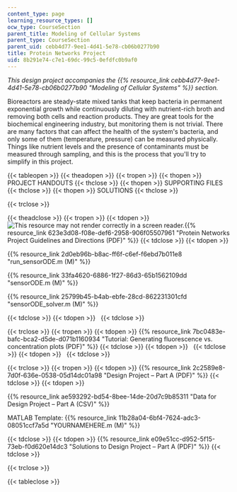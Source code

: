 ```yaml
---
content_type: page
learning_resource_types: []
ocw_type: CourseSection
parent_title: Modeling of Cellular Systems
parent_type: CourseSection
parent_uid: cebb4d77-9ee1-4d41-5e78-cb06b0277b90
title: Protein Networks Project
uid: 8b291e74-c7e1-69dc-99c5-0efdfc0b9af0
---
```


_This design project accompanies the {{% resource_link cebb4d77-9ee1-4d41-5e78-cb06b0277b90 "Modeling of Cellular Systems" %}} section._

Bioreactors are steady-state mixed tanks that keep bacteria in permanent exponential growth while continuously diluting with nutrient-rich broth and removing both cells and reaction products. They are great tools for the biochemical engineering industry, but monitoring them is not trivial. There are many factors that can affect the health of the system's bacteria, and only some of them (temperature, pressure) can be measured physically. Things like nutrient levels and the presence of contaminants must be measured through sampling, and this is the process that you'll try to simplify in this project.

{{< tableopen >}}
{{< theadopen >}}
{{< tropen >}}
{{< thopen >}}
PROJECT HANDOUTS
{{< thclose >}}
{{< thopen >}}
SUPPORTING FILES
{{< thclose >}}
{{< thopen >}}
SOLUTIONS
{{< thclose >}}

{{< trclose >}}

{{< theadclose >}}
{{< tropen >}}
{{< tdopen >}}
![This resource may not render correctly in a screen reader.](/images/inacessible.gif){{% resource_link 623e3d08-f08e-def6-2958-906f05507961 "Protein Networks Project Guidelines and Directions (PDF)" %}}
{{< tdclose >}}
{{< tdopen >}}


{{% resource_link 2d0eb96b-b8ac-ff6f-c6ef-f6ebd7b011e8 "run\_sensorODE.m (M)" %}}

{{% resource_link 33fa4620-6886-1f27-86d3-65b1562109dd "sensorODE.m (M)" %}}

{{% resource_link 25799b45-b4ab-ebfe-28cd-862231301cfd "sensorODE\_solver.m (M)" %}}


{{< tdclose >}}
{{< tdopen >}}
 
{{< tdclose >}}

{{< trclose >}}
{{< tropen >}}
{{< tdopen >}}
{{% resource_link 7bc0483e-bafc-bca2-d5de-d071b1160934 "Tutorial: Generating fluorescence vs. concentration plots (PDF)" %}}
{{< tdclose >}}
{{< tdopen >}}
 
{{< tdclose >}}
{{< tdopen >}}
 
{{< tdclose >}}

{{< trclose >}}
{{< tropen >}}
{{< tdopen >}}
{{% resource_link 2c2589e8-7d0f-636e-0538-05d14dc01a98 "Design Project – Part A (PDF)" %}}
{{< tdclose >}}
{{< tdopen >}}


{{% resource_link ae593292-bd54-8bee-14de-20d7c9b85311 "Data for Design Project – Part A (CSV)" %}}

MATLAB Template: {{% resource_link 11b28a04-6bf4-7624-adc3-08051ccf7a5d "YOURNAMEHERE.m (M)" %}}


{{< tdclose >}}
{{< tdopen >}}
{{% resource_link e09e51cc-d952-5f15-73eb-f0d620e14dc3 "Solutions to Design Project – Part A (PDF)" %}}
{{< tdclose >}}

{{< trclose >}}

{{< tableclose >}}